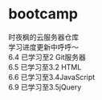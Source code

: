 # bootcamp
时夜枫的云服务器仓库<br>
学习进度更新中呼呼～<br>
6.4 已学习至2 Git服务器<br>
6.5 已学习至3.2 HTML<br>
6.6 已学习至3.4JavaScript<br>
6.9 已学习至3.5jQuery 
